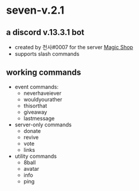 # seven-v.2.1 
## a discord v.13.3.1 bot
- created by 천사#0007 for the server [Magic Shop](https://discord.gg/6CwcEf5t7g)
- supports slash commands

## working commands
- event commands:
  - neverhaveiever
  - wouldyourather
  - thisorthat
  - giveaway
  - lastmessage
- server-only commands
  - donate
  - revive
  - vote
  - links
- utility commands
  - 8ball
  - avatar
  - info
  - ping

